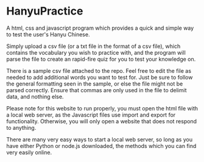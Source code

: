 # HanyuPractice
A html, css and javascript program which provides a quick and simple way to test the user's Hanyu Chinese.

Simply upload a csv file (or a txt file in the format of a csv file), which contains the vocabulary you wish to practice with, and the program will parse the file to create an rapid-fire quiz for you to test your knowledge on.

There is a sample csv file attached to the repo. Feel free to edit the file as needed to add additional words you want to test for. Just be sure to follow the general formatting seen in the sample, or else the file might not be parsed correctly. Ensure that commas are only used in the file to delimit data, and nothing else.

Please note for this website to run properly, you must open the html file with a local web server, as the Javascript files use import and export for functionality. Otherwise, you will only open a website that does not respond to anything.

There are many very easy ways to start a local web server, so long as you have either Python or node.js downloaded, the methods which you can find very easily online.